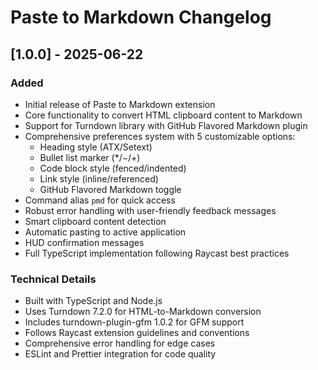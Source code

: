 # Paste to Markdown Changelog

## [1.0.0] - 2025-06-22

### Added

- Initial release of Paste to Markdown extension
- Core functionality to convert HTML clipboard content to Markdown
- Support for Turndown library with GitHub Flavored Markdown plugin
- Comprehensive preferences system with 5 customizable options:
  - Heading style (ATX/Setext)
  - Bullet list marker (\*/−/+)
  - Code block style (fenced/indented)
  - Link style (inline/referenced)
  - GitHub Flavored Markdown toggle
- Command alias `pmd` for quick access
- Robust error handling with user-friendly feedback messages
- Smart clipboard content detection
- Automatic pasting to active application
- HUD confirmation messages
- Full TypeScript implementation following Raycast best practices

### Technical Details

- Built with TypeScript and Node.js
- Uses Turndown 7.2.0 for HTML-to-Markdown conversion
- Includes turndown-plugin-gfm 1.0.2 for GFM support
- Follows Raycast extension guidelines and conventions
- Comprehensive error handling for edge cases
- ESLint and Prettier integration for code quality
